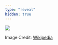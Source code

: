 ```yaml
---
type: "reveal"
hidden: true
---
```

<section>
    <img class="plain stretch" src="/images/410_5_umllogo.svg">
    <p class="imagecredit">Image Credit: <a href="https://commons.wikimedia.org/w/index.php?title=File:UML_logo.svg&oldid=519544315">Wikipedia</a></p>
</section>
